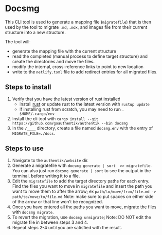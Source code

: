 # Docsmg

This CLI tool is used to generate a mapping file (`migratefile`) that is then used by the tool to migrate `.md`, `.mdx`, and images file from their current structure into a new structure.

The tool will:
-   generate the mapping file with the current structure
-   read the completed (manual process to define target structure) and create the directories and move the files.
-   modify the internal, cross-reference links to point to new location
-   write to the `netlify.toml` file to add redirect entries for all migrated files.

## Steps to install

1. Verify that you have the latest version of rust installed
    - Install [rust](rustup.rs) or update rust to the latest version with `rustup update`
    - If installing rust from scratch, you may need to run `. $HOME/.cargo/env`
2. Install the cli tool with `cargo install --git https://github.com/goauthentik/authentik --bin docsmg`
3. In the `/____` directory, create a file named `docsmg.env` with the entry of `MIGRATE_FILE=./docs`.

## Steps to use

1. Navigate to the `authentik/website` dir.
2. Generate a migratefile with `docsmg generate | sort  >> migratefile`.
    You can also just run `docsmg generate | sort` to see the output in the terminal, before writing it to a file.
3. Edit the `migratefile` to add the target directory paths for each entry.
   Find the files you want to move in `migratefile` and insert the path you want to move them to after the arrow; ex `path/to/move/from/file.md -> path/to/move/to/file.md` Note: make sure to put spaces on either side of the arrow or that line won't be recognized.
4. Once you have entered all the paths you want to move, migrate the files with `docsmg migrate`.
5. To revert the migration, use `docsmg unmigrate`; Note: DO NOT edit the migrate file in between steps 3 and 4.
6. Repeat steps 2-4 until you are satisfied with the result.
